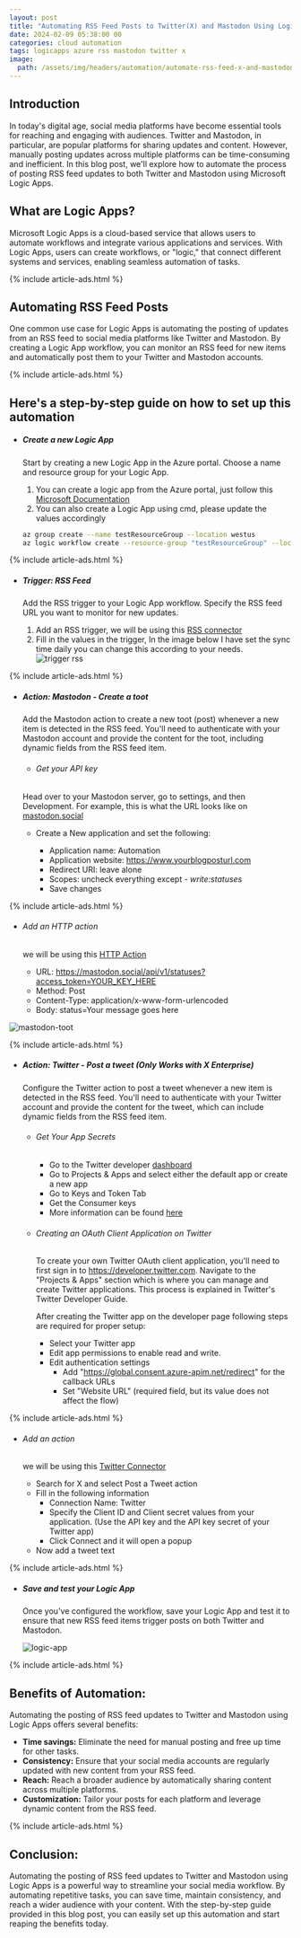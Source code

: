 ```yaml
---
layout: post
title: "Automating RSS Feed Posts to Twitter(X) and Mastodon Using Logic Apps"
date: 2024-02-09 05:38:00 00
categories: cloud automation
tags: logicapps azure rss mastodon twitter x
image:
  path: /assets/img/headers/automation/automate-rss-feed-x-and-mastodon.webp
---
```


## Introduction

In today's digital age, social media platforms have become essential tools for reaching and engaging with audiences. Twitter and Mastodon, in particular, are popular platforms for sharing updates and content. However, manually posting updates across multiple platforms can be time-consuming and inefficient. In this blog post, we'll explore how to automate the process of posting RSS feed updates to both Twitter and Mastodon using Microsoft Logic Apps.

## What are Logic Apps?

Microsoft Logic Apps is a cloud-based service that allows users to automate workflows and integrate various applications and services. With Logic Apps, users can create workflows, or "logic," that connect different systems and services, enabling seamless automation of tasks.

{% include article-ads.html %}

## Automating RSS Feed Posts

One common use case for Logic Apps is automating the posting of updates from an RSS feed to social media platforms like Twitter and Mastodon. By creating a Logic App workflow, you can monitor an RSS feed for new items and automatically post them to your Twitter and Mastodon accounts.

{% include article-ads.html %}

## Here's a step-by-step guide on how to set up this automation

- ##### Create a new Logic App

  Start by creating a new Logic App in the Azure portal. Choose a name and resource group for your Logic App.

  1. You can create a logic app from the Azure portal, just follow this [Microsoft Documentation](https://learn.microsoft.com/en-us/azure/logic-apps/quickstart-create-example-consumption-workflow#create-a-consumption-logic-app-resource)
  2. You can also create a Logic App using cmd, please update the values accordingly

  ```bash
  az group create --name testResourceGroup --location westus
  az logic workflow create --resource-group "testResourceGroup" --location "westus" --name "testLogicApp"
  ```

{% include article-ads.html %}

- ##### Trigger: RSS Feed

  Add the RSS trigger to your Logic App workflow. Specify the RSS feed URL you want to monitor for new updates.

  1. Add an RSS trigger, we will be using this [RSS connector](https://learn.microsoft.com/en-us/connectors/rss/)
  2. Fill in the values in the trigger, In the image below I have set the sync time daily you can change this according to your needs.
     ![trigger rss](/assets/img/posts/automation/rss-trigger.webp "Fig 1. Trigger RSS")

{% include article-ads.html %}

- ##### Action: Mastodon - Create a toot

  Add the Mastodon action to create a new toot (post) whenever a new item is detected in the RSS feed. You'll need to authenticate with your Mastodon account and provide the content for the toot, including dynamic fields from the RSS feed item.

  - ###### Get your API key

  Head over to your Mastodon server, go to settings, and then Development. For example, this is what the URL looks like on [mastodon.social](https://mastodon.social/settings/applications)

  - Create a New application and set the following:

    - Application name: Automation
    - Application website: https://www.yourblogposturl.com
    - Redirect URI: leave alone
    - Scopes: uncheck everything except - _write:statuses_
    - Save changes

{% include article-ads.html %}

- ###### Add an HTTP action

  we will be using this [HTTP Action](https://learn.microsoft.com/en-us/azure/connectors/connectors-native-http?tabs=standard#add-an-http-action)

  - URL: https://mastodon.social/api/v1/statuses?access_token=YOUR_KEY_HERE
  - Method: Post
  - Content-Type: application/x-www-form-urlencoded
  - Body: status=Your message goes here

![mastodon-toot](/assets/img/posts/automation/mastodon-toot.webp "Fig 2. Mastodon Toot")

{% include article-ads.html %}

- ##### Action: Twitter - Post a tweet (Only Works with X Enterprise)

  Configure the Twitter action to post a tweet whenever a new item is detected in the RSS feed. You'll need to authenticate with your Twitter account and provide the content for the tweet, which can include dynamic fields from the RSS feed item.

  - ###### Get Your App Secrets

    - Go to the Twitter developer [dashboard](https://developer.twitter.com/en/portal/dashboard)
    - Go to Projects & Apps and select either the default app or create a new app
    - Go to Keys and Token Tab
    - Get the Consumer keys
    - More information can be found [here](https://developer.twitter.com/en/docs/authentication/oauth-1-0a/api-key-and-secret)

  - ###### Creating an OAuth Client Application on Twitter

    To create your own Twitter OAuth client application, you'll need to first sign in to https://developer.twitter.com. Navigate to the "Projects & Apps" section which is where you can manage and create Twitter applications. This process is explained in Twitter's Twitter Developer Guide.

    After creating the Twitter app on the developer page following steps are required for proper setup:

    - Select your Twitter app
    - Edit app permissions to enable read and write.
    - Edit authentication settings
      - Add "https://global.consent.azure-apim.net/redirect" for the callback URLs
      - Set "Website URL" (required field, but its value does not affect the flow)

{% include article-ads.html %}

- ###### Add an action

  we will be using this [Twitter Connector](https://learn.microsoft.com/en-us/connectors/twitter/)

  - Search for X and select Post a Tweet action
  - Fill in the following information
    - Connection Name: Twitter
    - Specify the Client ID and Client secret values from your application. (Use the API key and the API key secret of your Twitter app)
    - Click Connect and it will open a popup
  - Now add a tweet text

{% include article-ads.html %}

- ##### Save and test your Logic App

  Once you've configured the workflow, save your Logic App and test it to ensure that new RSS feed items trigger posts on both Twitter and Mastodon.

  ![logic-app](/assets/img/posts/automation/logicapp.webp "Fig 2. Logic App")

{% include article-ads.html %}

## Benefits of Automation:

Automating the posting of RSS feed updates to Twitter and Mastodon using Logic Apps offers several benefits:

- <strong>Time savings:</strong> Eliminate the need for manual posting and free up time for other tasks.
- <strong>Consistency:</strong> Ensure that your social media accounts are regularly updated with new content from your RSS feed.
- <strong>Reach:</strong> Reach a broader audience by automatically sharing content across multiple platforms.
- <strong>Customization:</strong> Tailor your posts for each platform and leverage dynamic content from the RSS feed.

{% include article-ads.html %}

## Conclusion:

Automating the posting of RSS feed updates to Twitter and Mastodon using Logic Apps is a powerful way to streamline your social media workflow. By automating repetitive tasks, you can save time, maintain consistency, and reach a wider audience with your content. With the step-by-step guide provided in this blog post, you can easily set up this automation and start reaping the benefits today.
